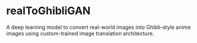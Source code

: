 # realToGhibliGAN
A deep learning model to convert real-world images into Ghibli-style anime images using custom-trained image translation architecture.
